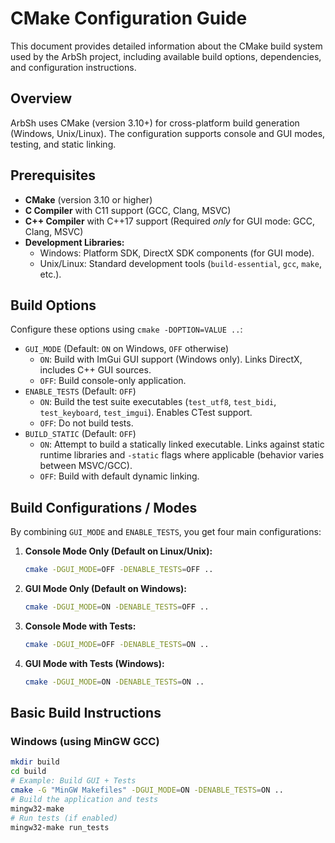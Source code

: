 # CMake Configuration Guide

This document provides detailed information about the CMake build system used by the ArbSh project, including available build options, dependencies, and configuration instructions.

## Overview

ArbSh uses CMake (version 3.10+) for cross-platform build generation (Windows, Unix/Linux). The configuration supports console and GUI modes, testing, and static linking.

## Prerequisites

- **CMake** (version 3.10 or higher)
- **C Compiler** with C11 support (GCC, Clang, MSVC)
- **C++ Compiler** with C++17 support (Required *only* for GUI mode: GCC, Clang, MSVC)
- **Development Libraries:**
  - Windows: Platform SDK, DirectX SDK components (for GUI mode).
  - Unix/Linux: Standard development tools (`build-essential`, `gcc`, `make`, etc.).

## Build Options

Configure these options using `cmake -DOPTION=VALUE ..`:

- `GUI_MODE` (Default: `ON` on Windows, `OFF` otherwise)
  - `ON`: Build with ImGui GUI support (Windows only). Links DirectX, includes C++ GUI sources.
  - `OFF`: Build console-only application.
- `ENABLE_TESTS` (Default: `OFF`)
  - `ON`: Build the test suite executables (`test_utf8`, `test_bidi`, `test_keyboard`, `test_imgui`). Enables CTest support.
  - `OFF`: Do not build tests.
- `BUILD_STATIC` (Default: `OFF`)
  - `ON`: Attempt to build a statically linked executable. Links against static runtime libraries and `-static` flags where applicable (behavior varies between MSVC/GCC).
  - `OFF`: Build with default dynamic linking.

## Build Configurations / Modes

By combining `GUI_MODE` and `ENABLE_TESTS`, you get four main configurations:

1. **Console Mode Only (Default on Linux/Unix):**

    ```bash
    cmake -DGUI_MODE=OFF -DENABLE_TESTS=OFF ..
    ```

2. **GUI Mode Only (Default on Windows):**

    ```bash
    cmake -DGUI_MODE=ON -DENABLE_TESTS=OFF ..
    ```

3. **Console Mode with Tests:**

    ```bash
    cmake -DGUI_MODE=OFF -DENABLE_TESTS=ON ..
    ```

4. **GUI Mode with Tests (Windows):**

    ```bash
    cmake -DGUI_MODE=ON -DENABLE_TESTS=ON ..
    ```

## Basic Build Instructions

### Windows (using MinGW GCC)

```bash
mkdir build
cd build
# Example: Build GUI + Tests
cmake -G "MinGW Makefiles" -DGUI_MODE=ON -DENABLE_TESTS=ON ..
# Build the application and tests
mingw32-make
# Run tests (if enabled)
mingw32-make run_tests
